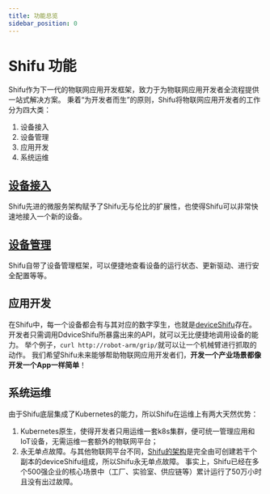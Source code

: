 ```yaml
---
title: 功能总览
sidebar_position: 0
---
```


# Shifu 功能
Shifu作为下一代的物联网应用开发框架，致力于为物联网应用开发者全流程提供一站式解决方案。
秉着“为开发者而生”的原则，Shifu将物联网应用开发者的工作分为四大类：
1. 设备接入
2. 设备管理
3. 应用开发
4. 系统运维

## [设备接入](device-connection.md)
Shifu先进的微服务架构赋予了Shifu无与伦比的扩展性，也使得Shifu可以非常快速地接入一个新的设备。

## [设备管理](device-management.md)
Shifu自带了设备管理框架，可以便捷地查看设备的运行状态、更新驱动、进行安全配置等等。

## 应用开发
在Shifu中，每一个设备都会有与其对应的数字孪生，也就是[deviceShifu](https://github.com/Edgenesis/shifu/blob/main/docs/design/design-deviceShifu-zh.md)存在。
开发者只需调用DdviceShifu所暴露出来的API，就可以无比便捷地调用设备的能力。
举个例子，```curl http://robot-arm/grip/```就可以让一个机械臂进行抓取的动作。
我们希望Shifu未来能够帮助物联网应用开发者们，**开发一个产业场景都像开发一个App一样简单**！

## 系统运维
由于Shifu底层集成了Kubernetes的能力，所以Shifu在运维上有两大天然优势：
1. Kubernetes原生，使得开发者只用运维一套k8s集群，便可统一管理应用和IoT设备，无需运维一套额外的物联网平台；
2. 永无单点故障。与其他物联网平台不同，[Shifu的架构](architecture.md)是完全由可创建若干个副本的deviceShifu组成，所以Shifu永无单点故障。
事实上，Shifu已经在多个500强企业的核心场景中（工厂、实验室、供应链等）累计运行了50万小时且没有出过故障。